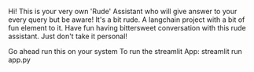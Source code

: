 Hi! This is your very own 'Rude' Assistant who will give answer to your every query but be aware! It's a bit rude.
A langchain project with a bit of fun element to it. Have fun having bittersweet conversation with this rude assistant. Just don't take it personal!


Go ahead run this on your system
To run the streamlit App: streamlit run app.py
